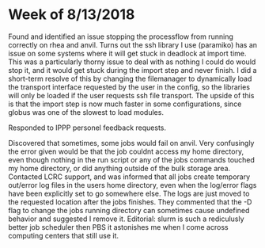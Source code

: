 # Week of 8/13/2018


Found and identified an issue stopping the processflow from running correctly on rhea and anvil. Turns out the ssh library I use (paramiko) has an issue on some systems where it will get stuck in deadlock at import time.
This was a particularly thorny issue to deal with as nothing I could do would stop it, and it would get stuck during the import step and never finish. I did a short-term resolve of this by changing the filemanager to dynamically load
the transport interface requested by the user in the config, so the libraries will only be loaded if the user requests ssh file transport. The upside of this is that the import step is now much faster in some configurations, since
globus was one of the slowest to load modules.

Responded to IPPP personel feedback requests.

Discovered that sometimes, some jobs would fail on anvil. Very confusingly the error given would be that the job couldnt access my home directory, even though nothing in the run script or any of the jobs commands touched my home directory, or did anything outside of the bulk storage area. Contacted LCRC support, and was informed that all jobs create temporary out/error log files in the users home directory, even when the log/error flags have been explicitly set to go somewhere else. The logs are just moved to the requested location after the jobs finishes. They commented that the -D flag to change the jobs running directory can sometimes cause undefined behavior and suggested I remove it. Editorial: slurm is such a rediculusly better job scheduler then PBS it astonishes me when I come across computing centers that still use it.

